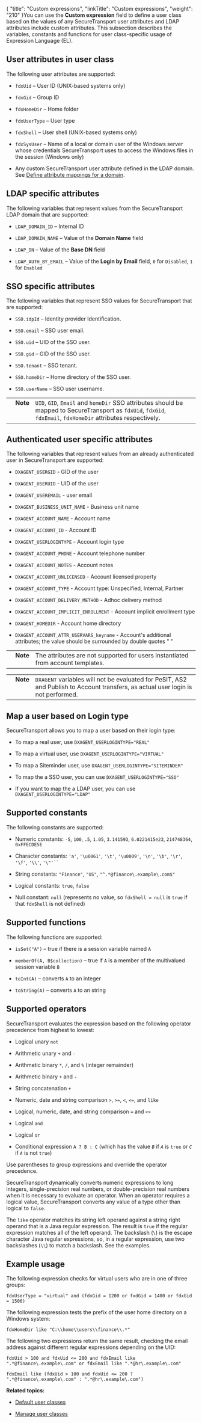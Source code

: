 {
    "title": "Custom expressions",
    "linkTitle": "Custom expressions",
    "weight": "210"
}You can use the **Custom expression** field to define a user class based on the values of any SecureTransport user attributes and LDAP attributes include custom attributes. This subsection describes the variables, constants and functions for user class-specific usage of Expression Language (EL).

## User attributes in user class

The following user attributes are supported:

-   `fdxUid` – User ID (UNIX-based systems only)
-   `fdxGid` – Group ID
-   `fdxHomeDir` – Home folder
-   `fdxUserType` – User type
-   `fdxShell` – User shell (UNIX-based systems only)
-   `fdxSysUser` – Name of a local or domain user of the Windows server whose credentials SecureTransport uses to access the Windows files in the session (Windows only)
-   Any custom SecureTransport user attribute defined in the LDAP domain. See [Define attribute mappings for a domain](../../../c_st_authentication/t_st_ldapsettings/t_st_define_attribute_mappings_for_domain).

## LDAP specific attributes

The following variables that represent values from the SecureTransport LDAP domain that are supported:

-   `LDAP_DOMAIN_ID` – Internal ID
-   `LDAP_DOMAIN_NAME` – Value of the **Domain Name** field
-   `LDAP_DN` – Value of the **Base DN** field
-   `LDAP_AUTH_BY_EMAIL` – Value of the **Login by Email** field, `0` for `Disabled`, `1` for `Enabled`

## SSO specific attributes

The following variables that represent SSO values for SecureTransport that are supported:

-   `SSO.idpId` – Identity provider Identification.
-   `SSO.email` – SSO user email.
-   `SSO.uid` – UID of the SSO user.
-   `SSO.gid` – GID of the SSO user.
-   `SSO.tenant` – SSO tenant.
-   `SSO.homeDir` – Home directory of the SSO user.
-   `SSO.userName` – SSO user username.

<table cellpadding="0" cellspacing="0">
   <col/>
   <col/>
   <col/>
      <tr>
         <td valign="top">         </td>
         <td valign="top"><span><b>Note</b></span>
         </td>
         <td data-mc-autonum="&lt;b&gt;Note&lt;/b&gt;" valign="top"><code>UID</code>, <code>GID</code>, <code>Email</code> and <code>homeDir</code> SSO attributes should be mapped to <span>SecureTransport</span> as <code>fdxUid</code>, <code>fdxGid</code>, <code>fdxEmail</code>, <code>fdxHomeDir</code> attributes respectively.         </td>
      </tr>
</table>

## Authenticated user specific attributes

The following variables that represent values from an already authenticated user in SecureTransport are supported:

-   `DXAGENT_USERGID` - GID of the user

<!-- -->

-   `DXAGENT_USERUID` - UID of the user
-   `DXAGENT_USEREMAIL` - user email
-   `DXAGENT_BUSINESS_UNIT_NAME` - Business unit name
-   `DXAGENT_ACCOUNT_NAME` - Account name
-   `DXAGENT_ACCOUNT_ID` - Account ID
-   `DXAGENT_USERLOGINTYPE` - Account login type
-   `DXAGENT_ACCOUNT_PHONE` - Account telephone number
-   `DXAGENT_ACCOUNT_NOTES` - Account notes
-   `DXAGENT_ACCOUNT_UNLICENSED` - Account licensed property
-   `DXAGENT_ACCOUNT_TYPE` - Account type: Unspecified, Internal, Partner
-   `DXAGENT_ACCOUNT_DELIVERY_METHOD` - Adhoc delivery method
-   `DXAGENT_ACCOUNT_IMPLICIT_ENROLLMENT` - Account implicit enrollment type
-   `DXAGENT_HOMEDIR` - Account home directory
-   `DXAGENT_ACCOUNT_ATTR_USERVARS_keyname` - Account's additional attributes; the value should be surrounded by double quotes " "

<table cellpadding="0" cellspacing="0">
   <col/>
   <col/>
   <col/>
      <tr>
         <td valign="top">         </td>
         <td valign="top"><span><b>Note</b></span>
         </td>
         <td data-mc-autonum="&lt;b&gt;Note&lt;/b&gt;" valign="top">The attributes are not supported for users instantiated from account templates.         </td>
      </tr>
</table>

<table cellpadding="0" cellspacing="0">
   <col/>
   <col/>
   <col/>
      <tr>
         <td valign="top">         </td>
         <td valign="top"><span><b>Note</b></span>
         </td>
         <td data-mc-autonum="&lt;b&gt;Note&lt;/b&gt;" valign="top"><code>DXAGENT</code> variables will not be evaluated for PeSIT, AS2 and Publish to Account transfers, as actual user login is not performed.         </td>
      </tr>
</table>

## Map a user based on Login type

SecureTransport allows you to map a user based on their login type:

-   To map a real user, use `DXAGENT_USERLOGINTYPE="REAL"`
-   To map a virtual user, use `DXAGENT_USERLOGINTYPE="VIRTUAL"`
-   To map a Siteminder user, use `DXAGENT_USERLOGINTYPE="SITEMINDER"`
-   To map the a SSO user, you can use `DXAGENT_USERLOGINTYPE="SSO"`
-   If you want to map the a LDAP user, you can use `DXAGENT_USERLOGINTYPE="LDAP"`

## Supported constants

The following constants are supported:

-   Numeric constants: `-5`, `100`, `.5`, `1.05`, `3.14159D`, `6.0221415e23`, `214748364`, `0xFFECDE5E`
-   Character constants: `'a'`, `'\u0061'`, `'\t'`, `'\u0009'`, `'\n'`, `'\b'`, `'\r'`, `'\f'`, `'\\'`, `'\"'`` `
-   String constants: `"Finance"`, `"US"`, `"^.*@finance\.example\.com$"`
-   Logical constants: `true`, `false`
-   Null constant: `null` (represents no value, so `fdxShell = null` is `true` if that `fdxShell` is not defined)

## Supported functions

The following functions are supported:

-   `isSet("A")` – true if there is a session variable named `A`
-   `memberOf(A, B$collection)` – true if `A` is a member of the multivalued session variable `B`
-   `toInt(A)` – converts `A` to an integer
-   `toString(A)` – converts `A` to an string

## Supported operators

SecureTransport evaluates the expression based on the following operator precedence from highest to lowest:

-   Logical unary `not`
-   Arithmetic unary `+` and `-`
-   Arithmetic binary `*`, `/`, and `%` (integer remainder)
-   Arithmetic binary `+` and `-`
-   String concatenation `+`
-   Numeric, date and string comparison `>`, `>=`, `<`, `<=`, and `like`
-   Logical, numeric, date, and string comparison `=` and `<>`
-   Logical `and`
-   Logical `or`
-   Conditional expression `A ? B : C` (which has the value *`B`* if *`A`* is `true` or *`C`* if *`A`* is not `true`)

Use parentheses to group expressions and override the operator precedence.

SecureTransport dynamically converts numeric expressions to long integers, single-precision real numbers, or double-precision real numbers when it is necessary to evaluate an operator. When an operator requires a logical value, SecureTransport converts any value of a type other than logical to `false`.

The `like` operator matches its string left operand against a string right operand that is a Java regular expression. The result is `true` if the regular expression matches all of the left operand. The backslash (`\`) is the escape character Java regular expressions, so, in a regular expression, use two backslashes (`\\`) to match a backslash. See the examples.

## Example usage

The following expression checks for virtual users who are in one of three groups:

`fdxUserType = "virtual" and (fdxGid = 1200 or fxdGid = 1400 or fdxGid = 1500)`

The following expression tests the prefix of the user home directory on a Windows system:

`fdxHomeDir like "C:\\home\\users\\finance\\.*"`

The following two expressions return the same result, checking the email address against different regular expressions depending on the UID:

`fdxUid > 100 and fdxUid <= 200 and fdxEmail like ".*@finance\.example\.com" or fdxEmail like ".*@hr\.example\.com"`

`fdxEmail like (fdxUid > 100 and fdxUid <= 200 ? ".*@finance\.example\.com" : ".*@hr\.example\.com")`

**Related topics:**

-   [Default user classes](../c_st_default_user_classes)
-   [Manage user classes](../t_st_userclasses)
